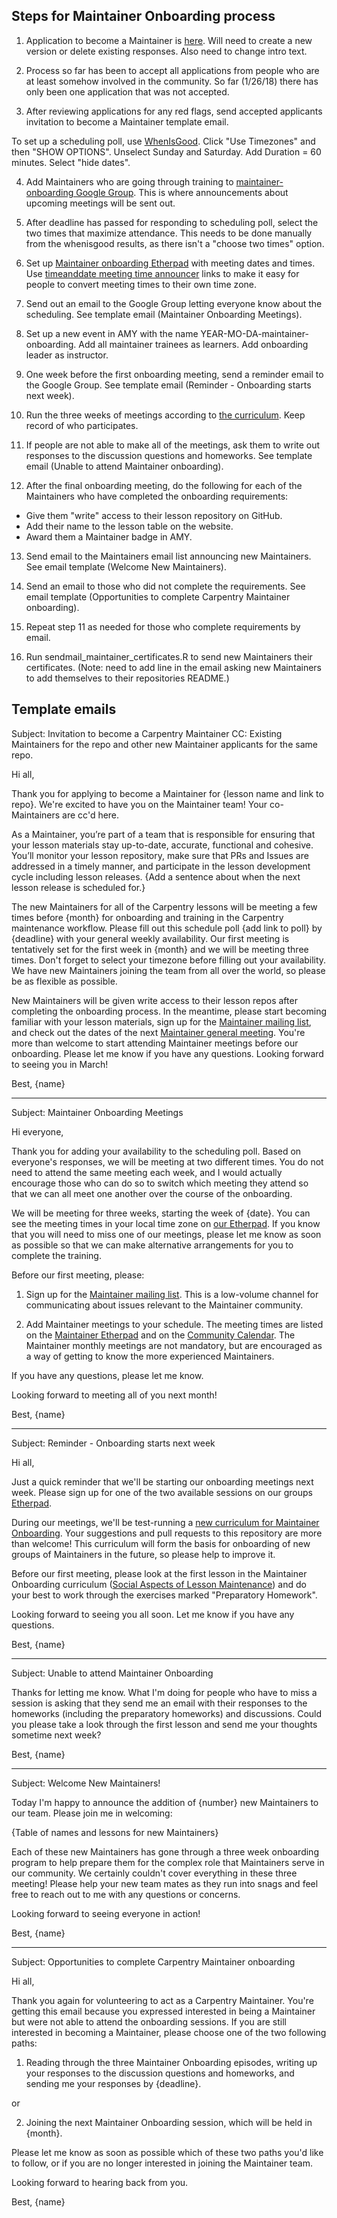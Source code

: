 
## Steps for Maintainer Onboarding process

1) Application to become a Maintainer is [here](https://docs.google.com/forms/d/1PMzhri0CmbNkJiNor-nXDOP0d5jlAyp-VF-3df6cUf0/edit). Will need to create a new version or delete existing responses. Also need to change intro text.

2) Process so far has been to accept all applications from people who are at least somehow involved in the community. So far (1/26/18) there has only been one application that was not accepted.

3) After reviewing applications for any red flags, send accepted applicants invitation to become a Maintainer template email.

To set up a scheduling poll, use [WhenIsGood](http://whenisgood.net/). Click "Use Timezones" and then "SHOW OPTIONS".
Unselect Sunday and Saturday. Add Duration = 60 minutes. Select "hide dates".

4) Add Maintainers who are going through training to [maintainer-onboarding Google Group](https://groups.google.com/a/carpentries.org/forum/#!forum/maintainer-onboarding). This is where announcements about upcoming meetings will be sent out.

5) After deadline has passed for responding to scheduling poll, select the two times that maximize attendance. This needs to be done manually from the whenisgood results, as there isn't a "choose two times" option.

6) Set up [Maintainer onboarding Etherpad](http://pad.software-carpentry.org/maintainer-onboarding) with meeting dates and times. Use [timeanddate meeting time announcer](https://www.timeanddate.com/worldclock/fixedform.html) links to make it easy for people to convert meeting times to their own time zone.

7) Send out an email to the Google Group letting everyone know about the scheduling. See template email (Maintainer Onboarding Meetings). 

8) Set up a new event in AMY with the name YEAR-MO-DA-maintainer-onboarding. Add all maintainer trainees as learners. Add onboarding leader as instructor. 

9) One week before the first onboarding meeting, send a reminder email to the Google Group. See template email (Reminder - Onboarding starts next week). 

10) Run the three weeks of meetings according to [the curriculum](https://carpentries.github.io/maintainer-onboarding/). Keep record of who participates.

11) If people are not able to make all of the meetings, ask them to write out responses to the discussion questions and homeworks. See template email (Unable to attend Maintainer onboarding).

12) After the final onboarding meeting, do the following for each of the Maintainers who have completed the onboarding requirements:  
- Give them "write" access to their lesson repository on GitHub. 
- Add their name to the lesson table on the website.
- Award them a Maintainer badge in AMY.

13) Send email to the Maintainers email list announcing new Maintainers. See email template (Welcome New Maintainers).

14) Send an email to those who did not complete the requirements. See email template (Opportunities to complete Carpentry Maintainer onboarding).

15) Repeat step 11 as needed for those who complete requirements by email. 

15) Run sendmail_maintainer_certificates.R to send new Maintainers their certificates. (Note: need to add line in the email asking new Maintainers to add themselves to their repositories README.)

## Template emails

Subject: Invitation to become a Carpentry Maintainer
CC: Existing Maintainers for the repo and other new Maintainer applicants for the same repo.

Hi all,

Thank you for applying to become a Maintainer for {lesson name and link to repo}. We're excited to have you on the Maintainer team! Your co-Maintainers are cc'd here.

As a Maintainer, you’re part of a team that is responsible for ensuring that your lesson materials stay up-to-date, accurate, functional and cohesive. You’ll monitor your lesson repository, make sure that PRs and Issues are addressed in a timely manner, and participate in the lesson development cycle including lesson releases. {Add a sentence about when the next lesson release is scheduled for.}

The new Maintainers for all of the Carpentry lessons will be meeting a few times before {month} for onboarding and training in the Carpentry maintenance workflow. Please fill out this schedule poll {add link to poll} by {deadline} with your general weekly availability. Our first meeting is tentatively set for the first week in {month} and we will be meeting three times. Don't forget to select your timezone before filling out your availability. We have new Maintainers joining the team from all over the world, so please be as flexible as possible. 

New Maintainers will be given write access to their lesson repos after completing the onboarding process. In the meantime, please start becoming familiar with your lesson materials, sign up for the [Maintainer mailing list](http://lists.software-carpentry.org/listinfo/maintainers), and check out the dates of the next [Maintainer general meeting](http://pad.software-carpentry.org/maintainers). You're more than welcome to start attending Maintainer meetings before our onboarding. Please let me know if you have any questions. Looking forward to seeing you in March!

Best,
{name}

--------------------

Subject: Maintainer Onboarding Meetings

Hi everyone,

Thank you for adding your availability to the scheduling poll. Based on everyone's responses, we will be meeting at two different times. You do not need to attend the same meeting each week, and I would actually encourage those who can do so to switch which meeting they attend so that we can all meet one another over the course of the onboarding.

We will be meeting for three weeks, starting the week of {date}. You can see the meeting times in your local time zone on [our Etherpad](http://pad.software-carpentry.org/maintainer-onboarding). If you know that you will need to miss one of our meetings, please let me know as soon as possible so that we can make alternative arrangements for you to complete the training.

Before our first meeting, please:

1) Sign up for the [Maintainer mailing list](http://lists.software-carpentry.org/listinfo/maintainers). This is a low-volume channel for communicating about issues relevant to the Maintainer community.

2) Add Maintainer meetings to your schedule. The meeting times are listed on the [Maintainer Etherpad](http://pad.software-carpentry.org/maintainers) and on the [Community Calendar](https://software-carpentry.org/join/#calendar). The Maintainer monthly meetings are not mandatory, but are encouraged as a way of getting to know the more experienced Maintainers.

If you have any questions, please let me know.

Looking forward to meeting all of you next month!

Best,
{name}

--------------------

Subject: Reminder - Onboarding starts next week

Hi all,

Just a quick reminder that we'll be starting our onboarding meetings next week. Please sign up for one of the two available sessions on our groups [Etherpad](http://pad.software-carpentry.org/maintainer-onboarding). 

During our meetings, we'll be test-running a [new curriculum for Maintainer Onboarding](https://carpentries.github.io/maintainer-onboarding/index.html). Your suggestions and pull requests to this repository are more than welcome! This curriculum will form the basis for onboarding of new groups of Maintainers in the future, so please help to improve it. 

Before our first meeting, please look at the first lesson in the Maintainer Onboarding curriculum ([Social Aspects of Lesson Maintenance](https://carpentries.github.io/maintainer-onboarding/01-social/index.html)) and do your best to work through the exercises marked "Preparatory Homework".

Looking forward to seeing you all soon. Let me know if you have any questions.

Best,
{name}

--------------------

Subject: Unable to attend Maintainer Onboarding

Thanks for letting me know. What I'm doing for people who have to miss a session is asking that they send me an email with their responses to the homeworks (including the preparatory homeworks) and discussions. Could you please take a look through the first lesson and send me your thoughts sometime next week?

Best,
{name}

--------------------

Subject: Welcome New Maintainers!

Today I'm happy to announce the addition of {number} new Maintainers to our team. Please join me in welcoming: 

{Table of names and lessons for new Maintainers}

Each of these new Maintainers has gone through a three week onboarding program to help prepare them for the complex role that Maintainers serve in our community. We certainly couldn't cover everything in these three meeting! Please help your new team mates as they run into snags  and feel free to reach out to me with any questions or concerns. 

Looking forward to seeing everyone in action!

Best,
{name}

--------------------

Subject: Opportunities to complete Carpentry Maintainer onboarding

Hi all,

Thank you again for volunteering to act as a Carpentry Maintainer. You're getting this email because you expressed interested in being a Maintainer but were not able to attend the onboarding sessions. If you are still interested in becoming a Maintainer, please choose one of the two following paths:

1) Reading through the three Maintainer Onboarding episodes, writing up your responses to the discussion questions and homeworks, and sending me your responses by {deadline}.

or

2) Joining the next Maintainer Onboarding session, which will be held in {month}. 

Please let me know as soon as possible which of these two paths you'd like to follow, or if you are no longer interested in joining the Maintainer team.

Looking forward to hearing back from you.

Best,
{name}
